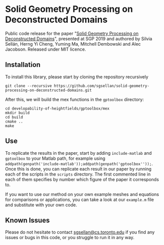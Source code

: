 # Solid Geometry Processing on Deconstructed Domains
Public code release for the paper "[Solid Geometry Processing on Deconstructed Domains](http://dgp.toronto.edu/~sgsellan/pdf/overlapping.pdf)", presented at SGP 2019 and authored by Silvia Sellán, Herng Yi Cheng, Yuming Ma, Mitchell Dembowski and Alec Jacobson. Released under MIT licence.

## Installation
To install this library, please start by cloning the repository recursively
```
git clone --recursive https://github.com/sgsellan/solid-geometry-processing-on-deconstructed-domains.git
```
After this, we will build the mex functions in the `gptoolbox` directory:
```
cd developability-of-heightfields/gptoolbox/mex
mkdir build
cd build
cmake ..
make
```

## Use
To replicate the results in the paper, start by adding `include-matlab` and `gptoolbox` to your Matlab path, for example using `addpath(genpath('include-matlab'));addpath(genpath('gptoolbox''));`. Once this is done, you can replicate each result in our paper by running each of the scripts in the `scripts` directory. The first commented line in each of them specifies by number which figure of the paper it corresponds to.

If you want to use our method on your own example meshes and equations for comparisons or applications, you can take a look at our  `example.m` file and substitute with your own code.


## Known Issues
Please do not hesitate to contact
[sgsellan@cs.toronto.edu](mailto:sgsellan@cs.toronto.edu) if you find any issues
or bugs in this code, or you struggle to run it in any way.
